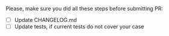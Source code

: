 Please, make sure you did all these steps before submitting PR:

- [ ] Update CHANGELOG.md
- [ ] Update tests, if current tests do not cover your case
